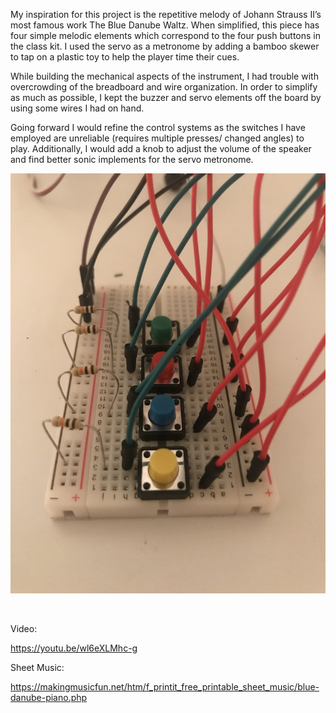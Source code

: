 My inspiration for this project is the repetitive melody of Johann Strauss II’s most famous work The Blue Danube Waltz. When simplified, this piece has four simple melodic elements which correspond to the four push buttons in the class kit. I used the servo as a metronome by adding a bamboo skewer to tap on a plastic toy to help the player time their cues. 

While building the mechanical aspects of the instrument, I had trouble with overcrowding of the breadboard and wire organization. In order to simplify as much as possible, I kept the buzzer and servo elements off the board by using some wires I had on hand. 

Going forward I would refine the control systems as the switches I have employed are unreliable (requires multiple presses/ changed angles) to play. Additionally, I would add a knob to adjust the volume of the speaker and find better sonic implements for the servo metronome.

![](IMG_8820.jpg)

![]()

Video:

https://youtu.be/wl6eXLMhc-g

Sheet Music:

https://makingmusicfun.net/htm/f_printit_free_printable_sheet_music/blue-danube-piano.php

